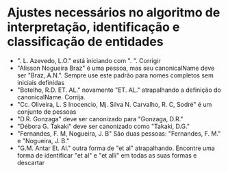 # Ajustes necessários no algoritmo de interpretação, identificação e classificação de entidades

* ". L. Azevedo, L.O." está iniciando com ". ". Corrigir
* "Alisson Nogueira Braz" é uma pessoa, mas seu canonicalName deve ser "Braz, A.N.". Sempre use este padrão para nomes completos sem iniciais definidas
* "Botelho, R.D. ET. AL." novamente "ET. AL." atrapalhando a definição do canonicalName. Corrija.
* "Cc. Oliveira, L. S Inocencio, Mj. Silva N. Carvalho, R. C, Sodré" é um conjunto de pessoas
* "D.R. Gonzaga" deve ser canonizado para "Gonzaga, D.R."
* "Débora G. Takaki" deve ser canonizado como "Takaki, D.G."
* "Fernandes, F. M, Nogueira, J. B" São duas pessoas: "Fernandes, F. M." e "Nogueira, J. B."
* "G.M. Antar Et. Al." outra forma de "et al" atrapalhando. Encontre uma forma de identificar "et al" e "et alli" em todas as suas formas e descartar

